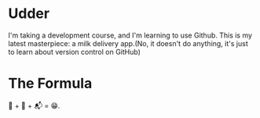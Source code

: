# Udder

I'm taking a development course, and I'm learning to use Github. This is my latest masterpiece: a milk delivery app.(No, it doesn't do anything, it's just to learn about version control on GitHub) 

# The Formula
🐄 + 🥛 + 📬 = 😁.

